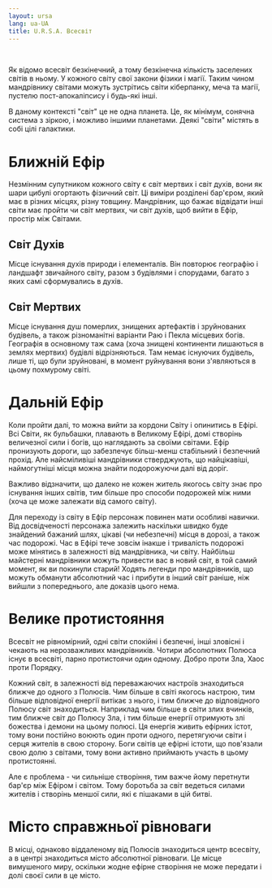 ```yaml
---
layout: ursa
lang: ua-UA
title: U.R.S.A. Всесвіт
---
```


<div id="nav-placeholder"></div>
<script>
$(function(){
  $("#nav-placeholder").load("/ursa_doc/navbar.html");
});
</script>

<br>

Як відомо всесвіт безкінечний, а тому безкінечна кількість заселених
світів в ньому. У кожного світу свої закони фізики і магії. Таким чином
мандрівнику світами можуть зустрітись світи кіберпанку, меча та магії,
пустелю пост-апокаліпсису і будь-які інші.

В даному контексті "світ" це не одна планета. Це, як мінімум, сонячна
система з зіркою, і можливо іншими планетами. Деякі "світи" містять в
собі цілі галактики.

# **Ближній Ефір**

Незмінним супутником кожного світу є світ мертвих і світ духів, вони як
шари цибулі огортають фізичний світ. Ці виміри розділені бар'єром, який
має в різних місцях, різну товщину. Мандрівник, що бажає відвідати інші
світи має пройти чи світ мертвих, чи світ духів, щоб вийти в Ефір,
простір між Світами.

## Світ Духів

Місце існування духів природи і елементалів. Він повторює географію і
ландшафт звичайного світу, разом з будівлями і спорудами, багато з яких
самі сформувались в духів.

## Світ Мертвих

Місце існування душ померлих, знищених артефактів і зруйнованих будівель,
а також різноманітні варіанти Раю і Пекла місцевих богів. Географія
в основному таж сама (хоча знищені континенти лишаються в землях мертвих)
будівлі відрізняються. Там немає існуючих будівель, лише ті, що були
зруйновані, в момент руйнування вони з'являються в цьому похмурому світі.

# **Дальній Ефір**

Коли пройти далі, то можна вийти за кордони Світу і опинитись в Ефірі.
Всі Світи, як бульбашки, плавають в Великому Ефірі, домі створінь
величезної сили і богів, що наглядають за своїми світами. Ефір пронизують
дороги, що забезпечує більш-менш стабільний і безпечний прохід. Але
найсміливіші мандрівники стверджують, що найцікавіші, наймогутніші місця
можна знайти подорожуючи далі від доріг.

Важливо відзначити, що далеко не кожен житель якогось світу знає про
існування інших світів, тим більше про способи подорожей між ними (хоча
це може залежати від самого світу).

Для переходу із світу в Ефір персонаж повинен мати особливі навички. Від
досвідченості персонажа залежить наскільки швидко буде знайдений бажаний
шлях, цікаві (чи небезпечні) місця в дорозі, а також час подорожі. Час в
Ефірі тече зовсім інакше і тривалість подорожі може мінятись в залежності
від мандрівника, чи світу. Найбільш майстерні мандрівники можуть привести
вас в новий світ, в той самий момент, як ви покинули старий! Ходять
легенди про мандрівників, що можуть обманути абсолютний час і прибути в
інший світ раніше, ніж вийшли з попереднього, але доказів цього нема.

# **Велике протистояння**

Всесвіт не рівномірний, одні світи спокійні і безпечні, інші зловісні і
чекають на нерозважливих мандрівників. Чотири абсолютних Полюса існує в
всесвіті, парно протистоячи один одному. Добро проти Зла, Хаос проти
Порядку. 

Кожний світ, в залежності від переважаючих настроїв знаходиться ближче до
одного з Полюсів. Чим більше в світі якогось настрою, тим більше
відповідної енергії витікає з нього, і тим ближче до відповідного Полюсу
світ знаходиться. Наприклад чим більше в світи злих вчинків, тим ближче
світ до Полюсу Зла, і тим більше енергії отримують злі божества і демони
на цьому полюсі. Ця енергія живить ефірних істот, тому вони постійно
воюють один проти одного, перетягуючи світи і серця жителів в свою
сторону. Боги світів це ефірні істоти, що пов'язали свою долю з світами,
тому вони активно приймають участь в цьому протистоянні.

Але є проблема - чи сильніше створіння, тим важче йому перетнути бар'єр
між Ефіром і світом. Тому боротьба за світ ведеться силами жителів і
створінь меншої сили, які є пішаками в цій битві.

# **Місто справжньої рівноваги**

В місці, однаково віддаленому від Полюсів знаходиться центр всесвіту, а
в центрі знаходиться місто абсолютної рівноваги. Це місце вимушеного
миру, оскільки жодне ефірне створіння не може передати і долі своєї сили
в це місто.
